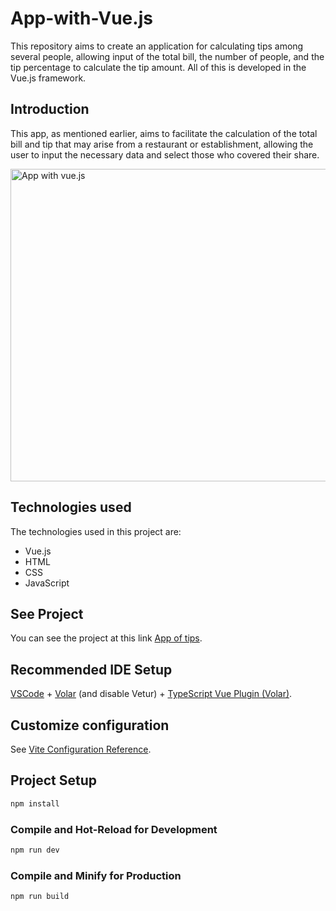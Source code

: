 # App-with-Vue.js
This repository aims to create an application for calculating tips among several people, allowing input of the total bill, the number of people, and the tip percentage to calculate the tip amount. All of this is developed in the Vue.js framework.

## Introduction
This app, as mentioned earlier, aims to facilitate the calculation of the total bill and tip that may arise from a restaurant or establishment, allowing the user to input the necessary data and select those who covered their share.

<img src="" alt="App with vue.js" width="1000" height="500" />

## Technologies used 

The technologies used in this project are:

 - Vue.js
 - HTML
 - CSS
 - JavaScript

## See Project

You can see the project at this link [App of tips](https://app-of-tips-vuejs.netlify.app/).

## Recommended IDE Setup

[VSCode](https://code.visualstudio.com/) + [Volar](https://marketplace.visualstudio.com/items?itemName=Vue.volar) (and disable Vetur) + [TypeScript Vue Plugin (Volar)](https://marketplace.visualstudio.com/items?itemName=Vue.vscode-typescript-vue-plugin).

## Customize configuration

See [Vite Configuration Reference](https://vitejs.dev/config/).

## Project Setup

```sh
npm install
```

### Compile and Hot-Reload for Development

```sh
npm run dev
```

### Compile and Minify for Production

```sh
npm run build
```
